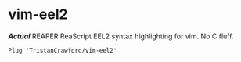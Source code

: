 # vim-eel2

**_Actual_** REAPER ReaScript EEL2 syntax highlighting for vim. No C fluff.

```vim
Plug 'TristanCrawford/vim-eel2'
```
